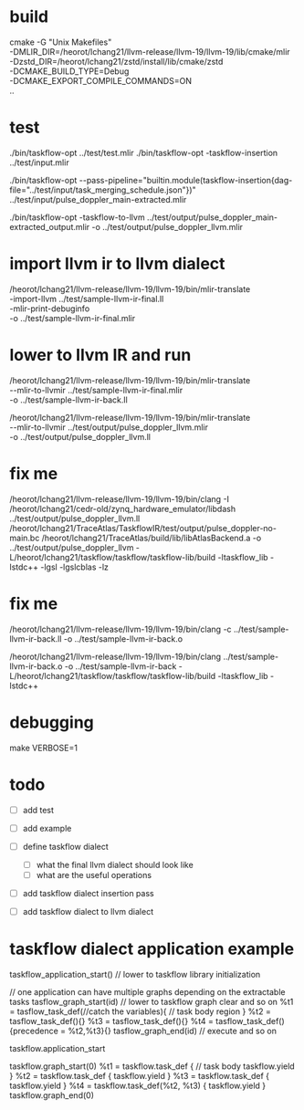 # build

cmake -G "Unix Makefiles" \
    -DMLIR_DIR=/heorot/lchang21/llvm-release/llvm-19/llvm-19/lib/cmake/mlir \
    -Dzstd_DIR=/heorot/lchang21/zstd/install/lib/cmake/zstd \
    -DCMAKE_BUILD_TYPE=Debug \
    -DCMAKE_EXPORT_COMPILE_COMMANDS=ON \
    ..

# test
 ./bin/taskflow-opt ../test/test.mlir
./bin/taskflow-opt -taskflow-insertion ../test/input.mlir


./bin/taskflow-opt --pass-pipeline="builtin.module(taskflow-insertion{dag-file=\"../test/input/task_merging_schedule.json\"})" ../test/input/pulse_doppler_main-extracted.mlir


./bin/taskflow-opt -taskflow-to-llvm ../test/output/pulse_doppler_main-extracted_output.mlir -o ../test/output/pulse_doppler_llvm.mlir

# import llvm ir to llvm dialect
/heorot/lchang21/llvm-release/llvm-19/llvm-19/bin/mlir-translate \
    -import-llvm ../test/sample-llvm-ir-final.ll \
    -mlir-print-debuginfo \
    -o ../test/sample-llvm-ir-final.mlir

# lower to llvm IR and run
/heorot/lchang21/llvm-release/llvm-19/llvm-19/bin/mlir-translate \
    --mlir-to-llvmir ../test/sample-llvm-ir-final.mlir \
    -o ../test/sample-llvm-ir-back.ll

/heorot/lchang21/llvm-release/llvm-19/llvm-19/bin/mlir-translate \
    --mlir-to-llvmir ../test/output/pulse_doppler_llvm.mlir \
    -o ../test/output/pulse_doppler_llvm.ll


# fix me
/heorot/lchang21/llvm-release/llvm-19/llvm-19/bin/clang -I /heorot/lchang21/cedr-old/zynq_hardware_emulator/libdash ../test/output/pulse_doppler_llvm.ll /heorot/lchang21/TraceAtlas/TaskflowIR/test/output/pulse_doppler-no-main.bc /heorot/lchang21/TraceAtlas/build/lib/libAtlasBackend.a -o ../test/output/pulse_doppler_llvm -L/heorot/lchang21/taskflow/taskflow/taskflow-lib/build -ltaskflow_lib -lstdc++ -lgsl -lgslcblas -lz

# fix me


/heorot/lchang21/llvm-release/llvm-19/llvm-19/bin/clang -c ../test/sample-llvm-ir-back.ll -o ../test/sample-llvm-ir-back.o

/heorot/lchang21/llvm-release/llvm-19/llvm-19/bin/clang ../test/sample-llvm-ir-back.o -o ../test/sample-llvm-ir-back -L/heorot/lchang21/taskflow/taskflow/taskflow-lib/build -ltaskflow_lib -lstdc++

# debugging 
make VERBOSE=1

# todo

- [ ] add test
- [ ] add example
- [ ] define taskflow dialect
  - [ ] what the final llvm dialect should look like
  - [ ] what are the useful operations
- [ ] add taskflow dialect insertion pass
- [ ] add taskflow dialect to llvm dialect


# taskflow dialect application example

taskflow_application_start() // lower to taskflow library initialization

// one application can have multiple graphs depending on the extractable tasks
tasflow_graph_start(id) // lower to taskflow graph clear and so on
%t1 = tasflow_task_def(//catch the variables){ // task body region }
%t2 = tasflow_task_def(){}
%t3 = tasflow_task_def(){}
%t4 = tasflow_task_def(){precedence = %t2,%t3}{}
tasflow_graph_end(id) // execute and so on

taskflow.application_start

taskflow.graph_start(0)
%t1 = taskflow.task_def {
  // task body
  taskflow.yield
}
%t2 = taskflow.task_def {
  taskflow.yield
}
%t3 = taskflow.task_def {
  taskflow.yield
}
%t4 = taskflow.task_def(%t2, %t3) {
  taskflow.yield
}
taskflow.graph_end(0)